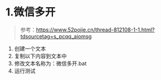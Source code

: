 # 1.微信多开

> 参考：https://www.52pojie.cn/thread-812108-1-1.html?tdsourcetag=s_pcqq_aiomsg

1. 创建一个文本
2. 复制以下内容到文本中
3. 修改文本名称为：微信多开.bat
4. 运行测试
